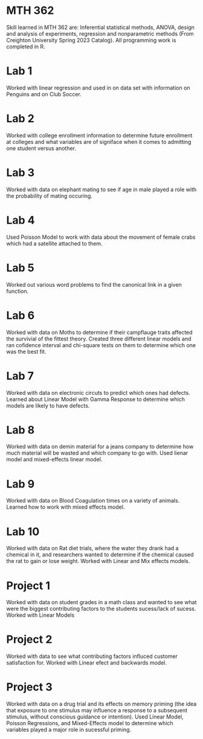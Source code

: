 # MTH 362
Skill learned in MTH 362 are: Inferential statistical methods, ANOVA, design and analysis of experiments, regression and nonparametric methods (From Creighton University Spring 2023 Catalog). 
All programming work is completed in R.
# Lab 1
Worked with linear regression and used in on data set with information on Penguins and on Club Soccer.
# Lab 2 
Worked with college enrollment information to determine future enrollment at colleges and what variables are of signiface when it comes to admitting one student versus another.
# Lab 3 
Worked with data on elephant mating to see if age in male played a role with the probability of mating occuring.
# Lab 4
Used Poisson Model to work with data about the movement of female crabs which had a satellite attached to them.
# Lab 5
Worked out various word problems to find the canonical link in a given function.
# Lab 6
Worked with data on Moths to determine if their campflauge traits affected the survivial of the fittest theory. Created three different linear models and ran cofidence interval and chi-square tests on them to determine which one was the best fit.
# Lab 7 
Worked with data on electronic circuts to predict which ones had defects. Learned about Linear Model with Gamma Response to determine which models are likely to have defects.
# Lab 8
Worked with data on demin material for a jeans company to determine how much material will be wasted and which company to go with. Used lienar model and mixed-effects linear model.
# Lab 9
Worked with data on Blood Coagulation times on a variety of animals. Learned how to work with mixed effects model.
# Lab 10
Worked with data on Rat diet trials, where the water they drank had a chemical in it, and researchers wanted to determine if the chemical caused the rat to gain or lose weight. Worked with Linear and Mix effects models.
# Project 1
Worked with data on student grades in a math class and wanted to see what were the biggest contributing factors to the students sucess/lack of sucess. Worked with Linear Models
# Project 2
Worked with data to see what contributing factors influced customer satisfaction for. Worked with Linear efect and backwards model.
# Project 3
Worked with data on a drug trial and its effects on memory priming (the idea that exposure to one stimulus may influence a response to a subsequent stimulus, without conscious guidance or intention). Used Linear Model, Poisson Regressions, and Mixed-Effects model to determine which variables played a major role in sucessful priming.



